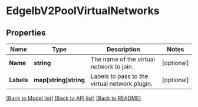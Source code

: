 # EdgelbV2PoolVirtualNetworks

## Properties
Name | Type | Description | Notes
------------ | ------------- | ------------- | -------------
**Name** | **string** | The name of the virtual network to join. | [optional] 
**Labels** | **map[string]string** | Labels to pass to the virtual network plugin. | [optional] 

[[Back to Model list]](../README.md#documentation-for-models) [[Back to API list]](../README.md#documentation-for-api-endpoints) [[Back to README]](../README.md)


